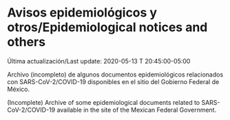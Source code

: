 # Avisos epidemiológicos y otros/Epidemiological notices and others

Última actualización/Last update: 2020-05-13 T 20:45:00-05:00 

Archivo (incompleto) de algunos documentos epidemiológicos relacionados con SARS-CoV-2/COVID-19 disponibles en el sitio del Gobierno Federal de México.

(Incomplete) Archive of some epidemiological documents related to SARS-CoV-2/COVID-19 available in the site of the Mexican Federal Government.
